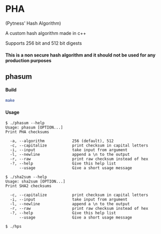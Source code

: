 # PHA

(Pytness' Hash Algorithm)

A custom hash algorithm made in c++

Supports 256 bit and 512 bit digests

#### This is a non secure hash algorithm and it should not be used for any production purposes

## phasum
#### Build

```bash
make
```

#### Usage

```
$ ./phasum --help
Usage: phasum [OPTION...]
Print PHA checksums

  -a, --algorithm            256 (default), 512
  -c, --capitalize           print checksum in capital letters
  -i, --input                take input from argument
  -l, --newline              append a \n to the output
  -r, --raw                  print raw checksum instead of hex
  -?, --help                 Give this help list
      --usage                Give a short usage message
```

```
$ ./sha2sum --help
Usage: sha2sum [OPTION...]
Print SHA2 checksums

  -c, --capitalize           print checksum in capital letters
  -i, --input                take input from argument
  -l, --newline              append a \n to the output
  -r, --raw                  print raw checksum instead of hex
  -?, --help                 Give this help list
      --usage                Give a short usage message
```


```
$ ./hps
```
